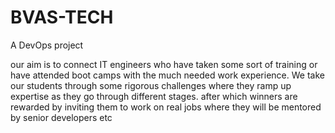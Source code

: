 # BVAS-TECH
A DevOps project

our aim is to connect IT engineers who have taken some sort of training or have attended boot camps with the much needed work experience.
We take our students through some rigorous challenges where they ramp up expertise as they go through different stages. after which winners are rewarded by inviting them to work on real jobs where they will be mentored by senior developers etc
